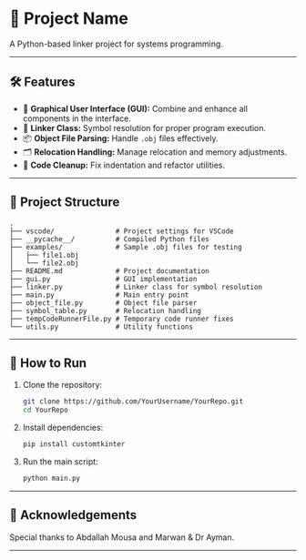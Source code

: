 
# 🔗 **Project Name**

A Python-based linker project for systems programming.

---

## 🛠️ **Features**

- 🎨 **Graphical User Interface (GUI):** Combine and enhance all components in the interface.
- 🔗 **Linker Class:** Symbol resolution for proper program execution.
- 📦 **Object File Parsing:** Handle `.obj` files effectively.
- 🗂️ **Relocation Handling:** Manage relocation and memory adjustments.
- 🧹 **Code Cleanup:** Fix indentation and refactor utilities.

---

## 📁 **Project Structure**

```
.
├── vscode/               # Project settings for VSCode
├── __pycache__/          # Compiled Python files
├── examples/             # Sample .obj files for testing
│   ├── file1.obj
│   └── file2.obj
├── README.md             # Project documentation
├── gui.py                # GUI implementation
├── linker.py             # Linker class for symbol resolution
├── main.py               # Main entry point
├── object_file.py        # Object file parser
├── symbol_table.py       # Relocation handling
├── tempCodeRunnerFile.py # Temporary code runner fixes
└── utils.py              # Utility functions
```

---

## 🚀 **How to Run**

1. Clone the repository:
   ```bash
   git clone https://github.com/YourUsername/YourRepo.git
   cd YourRepo
   ```

2. Install dependencies:
   ```bash
   pip install customtkinter
   ```


3. Run the main script:
   ```bash
   python main.py
   ```


---



## 🎉 **Acknowledgements**

Special thanks to Abdallah Mousa and Marwan & Dr Ayman.

---

